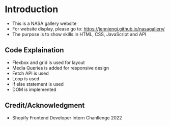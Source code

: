 # Introduction
- This is a NASA gallery website
- For website display, please go to: https://jenniengi.github.io/nasagallery/
- The purpose is to show skills in HTML, CSS, JavaScript and API

## Code Explaination
- Flexbox and grid is used for layout 
- Media Queries is added for responsive design
- Fetch API is used
- Loop is used
- If else statement is used
- DOM is implemented


## Credit/Acknowledgment
- Shopify Frontend Developer Intern Chanllenge 2022
